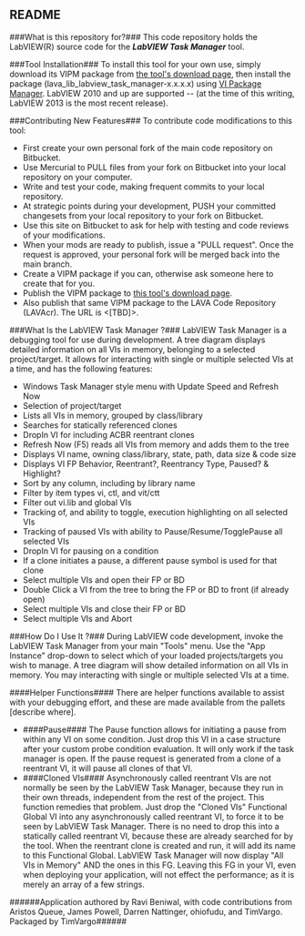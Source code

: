 ## README ##
###What is this repository for?###
This code repository holds the LabVIEW(R) source code for the _**LabVIEW Task Manager**_ tool.

###Tool Installation###
To install this tool for your own use, simply download its VIPM package from [the tool's download page](https://bitbucket.org/lavag/labview-task-manager/downloads), then install the package (lava_lib_labview_task_manager-x.x.x.x) using [VI Package Manager](http://jki.net/vipm).  LabVIEW 2010 and up are supported -- (at the time of this writing, LabVIEW 2013 is the most recent release).

###Contributing New Features###
To contribute code modifications to this tool: 

* First create your own personal fork of the main code repository on Bitbucket.
* Use Mercurial to PULL files from your fork on Bitbucket into your local repository on your computer.
* Write and test your code, making frequent commits to your local repository.
* At strategic points during your development, PUSH your committed changesets from your local repository to your fork on Bitbucket.
* Use this site on Bitbucket to ask for help with testing and code reviews of your modifications.
* When your mods are ready to publish, issue a "PULL request".  Once the request is approved, your personal fork will be merged back into the main branch.
* Create a VIPM package if you can, otherwise ask someone here to create that for you.
* Publish the VIPM package to [this tool's download page](https://bitbucket.org/lavag/labview-task-manager/downloads).
* Also publish that same VIPM package to the LAVA Code Repository (LAVAcr).  The URL is <[TBD]>.

###What Is the LabVIEW Task Manager ?###
LabVIEW Task Manager is a debugging tool for use during development.  A tree diagram displays detailed information on all VIs in memory, belonging to a selected project/target.  It allows for interacting with single or multiple selected VIs at a time, and has the following features: 

* Windows Task Manager style menu with Update Speed and Refresh Now
* Selection of project/target
* Lists all VIs in memory, grouped by class/library
* Searches for statically referenced clones
* DropIn VI for including ACBR reentrant clones
* Refresh Now (F5) reads all VIs from memory and adds them to the tree
* Displays VI name, owning class/library, state, path, data size &amp; code size
* Displays VI FP Behavior, Reentrant?, Reentrancy Type, Paused? &amp; Highlight?
* Sort by any column, including by library name
* Filter by item types vi, ctl, and vit/ctt
* Filter out vi.lib and global VIs
* Tracking of, and ability to toggle, execution highlighting on all selected VIs
* Tracking of paused VIs with ability to Pause/Resume/TogglePause all selected VIs
* DropIn VI for pausing on a condition
* If a clone initiates a pause, a different pause symbol is used for that clone
* Select multiple VIs and open their FP or BD
* Double Click a VI from the tree to bring the FP or BD to front (if already open)
* Select multiple VIs and close their FP or BD
* Select multiple VIs and Abort

###How Do I Use It ?###
During LabVIEW code development, invoke the LabVIEW Task Manager from your main "Tools" menu.  Use the "App Instance" drop-down to select which of your loaded projects/targets you wish to manage.  A tree diagram will show detailed information on all VIs in memory.  You may interacting with single or multiple selected VIs at a time.

####Helper Functions####
There are helper functions available to assist with your debugging effort, and these are made available from the pallets [describe where].

* ####Pause####
The Pause function allows for initiating a pause from within any VI on some condition.  Just drop this VI in a case structure after your custom probe condition evaluation.  It will only work if the task manager is open.  If the pause request is generated from a clone of a reentrant VI, it will pause all clones of that VI.
* ####Cloned VIs####
Asynchronously called reentrant VIs are not normally be seen by the LabVIEW Task Manager, because they run in their own threads, independent from the rest of the project.  This function remedies that problem.  Just drop the "Cloned VIs" Functional Global VI into any asynchronously called reentrant VI, to force it to be seen by LabVIEW Task Manager.  There is no need to drop this into a statically called reentrant VI, because these are already searched for by the tool.  When the reentrant clone is created and run, it will add its name to this Functional Global.  LabVIEW Task Manager will now display "All VIs in Memory" AND the ones in this FG.  Leaving this FG in your VI, even when deploying your application, will not effect the performance; as it is merely an array of a few strings.

######Application authored by Ravi Beniwal, with code contributions from Aristos Queue, James Powell, Darren Nattinger, ohiofudu, and TimVargo.  Packaged by TimVargo######